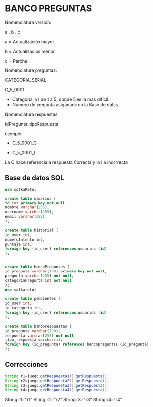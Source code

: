 # BANCO PREGUNTAS



Nomenclatura versión:

a . b . c 

a = Actualización mayor.

b = Actualización menor.

c = Parche.



Nomenclatura preguntas:

CATEGORIA_SERIAL

C_5_0001

* Categoría, va de 1 a 5, donde 5 es la mas difícil.
* Número de pregunta asiganado en la Base de datos.



Nomenclatura respuestas

idPregunta_tipoRespuesta

ejemplo:

* C_5_0001_C

* C_5_0001_I

La C hace referencia a respuesta Correcta y la I a incorrecta



## Base de datos SQL

~~~sql
use sofkaReto;

create table usuarios (
id int primary key not null,
nombre varchar(255),
username varchar(255),
email varchar(255)
);

create table historial (
id_user int,
numeroIntento int,
puntaje int,
foreign key (id_user) references usuarios (id)
);


create table bancoPreguntas (
id_pregunta varchar(100) primary key not null,
pregunta varchar(255) not null,
categoriaPregunta int not null
);
use sofkareto;

create table pendientes (
id_user int,
id_categoria int,
foreign key (id_user) references usuarios (id)
);

create table bancorespuestas (
id_pregunta varchar(100),
respuesta varchar(255) not null,
tipo_respuesta varchar(1),
foreign key (id_pregunta) references bancopreguntas (id_pregunta)
);
~~~





## Correcciones 

~~~java
String r1=juego.getRespuesta1().getRespuesta();
String r2=juego.getRespuesta2().getRespuesta();
String r3=juego.getRespuesta3().getRespuesta();
String r4=juego.getRespuesta4().getRespuesta();
~~~

String r1="r1"
String r2="r2"
String r3="r3"
String r4="r4"
